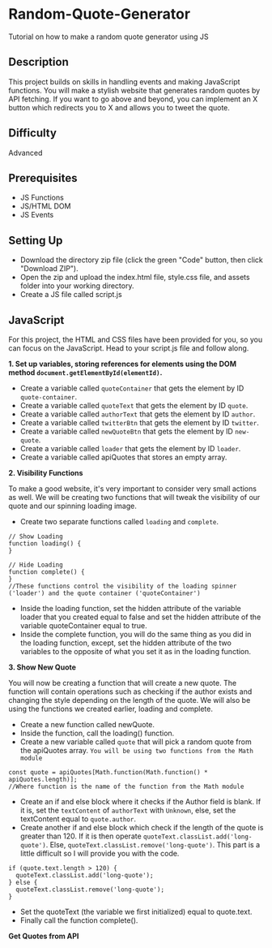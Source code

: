 # Random-Quote-Generator
Tutorial on how to make a random quote generator using JS

## Description
This project builds on skills in handling events and making JavaScript functions. You will make a stylish website that generates random quotes by API fetching. If you want to go above and beyond, you can implement an X button which redirects you to X and allows you to tweet the quote.

## Difficulty 
Advanced

## Prerequisites 
- JS Functions
- JS/HTML DOM
- JS Events

## Setting Up
- Download the directory zip file (click the green "Code" button, then click "Download ZIP").
- Open the zip and upload the index.html file, style.css file, and assets folder into your working directory.
- Create a JS file called script.js

## JavaScript
For this project, the HTML and CSS files have been provided for you, so you can focus on the JavaScript. Head to your script.js file and follow along.

**1. Set up variables, storing references for elements using the DOM method `document.getElementById(elementId)`.**
- Create a variable called `quoteContainer` that gets the element by ID `quote-container`.
- Create a variable called `quoteText` that gets the element by ID `quote`.
- Create a variable called `authorText` that gets the element by ID `author`.
- Create a variable called `twitterBtn` that gets the element by ID `twitter`.
- Create a variable called `newQuoteBtn` that gets the element by ID `new-quote`.
- Create a variable called `loader` that gets the element by ID `loader`.
- Create a variable called apiQuotes that stores an empty array.

**2. Visibility Functions**

To make a good website, it's very important to consider very small actions as well. We will be creating two functions that will tweak the visibility of our quote and our spinning loading image.

- Create two separate functions called `loading` and `complete`.
```
// Show Loading
function loading() {
}

// Hide Loading
function complete() {
}
//These functions control the visibility of the loading spinner ('loader') and the quote container ('quoteContainer')
```
- Inside the loading function, set the hidden attribute of the variable loader that you created equal to false and set the hidden attribute of the variable quoteContainer equal to true.
- Inside the complete function, you will do the same thing as you did in the loading function, except, set the hidden attribute of the two variables to the opposite of what you set it as in the loading function.

**3. Show New Quote**

You will now be creating a function that will create a new quote. The function will contain operations such as checking if the author exists and changing the style depending on the length of the quote. We will also be using the functions we created earlier, loading and complete.

- Create a new function called newQuote.
- Inside the function, call the loading() function.
- Create a new variable called `quote` that will pick a random quote from the apiQuotes array. `You will be using two functions from the Math module`
```
const quote = apiQuotes[Math.function(Math.function() * apiQuotes.length)];
//Where function is the name of the function from the Math module
```
- Create an if and else block where it checks if the Author field is blank. If it is, set the `textContent` of `authorText` with `Unknown`, else, set the textContent equal to `quote.author`.
- Create another if and else block which check if the length of the quote is greater than 120. If it is then operate `quoteText.classList.add('long-quote')`. Else, `quoteText.classList.remove('long-quote')`. This part is a little difficult so I will provide you with the code.
```
if (quote.text.length > 120) {
  quoteText.classList.add('long-quote');
} else {
  quoteText.classList.remove('long-quote');
}
```
- Set the quoteText (the variable we first initialized) equal to quote.text.
- Finally call the function complete().

**Get Quotes from API**



